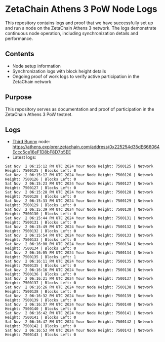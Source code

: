 # ZetaChain Athens 3 PoW Node Logs
This repository contains logs and proof that we have successfully set up and run a node on the ZetaChain Athens 3 network. The logs demonstrate continuous node operation, including synchronization details and performance.

## Contents
- Node setup information
- Synchronization logs with block height details
- Ongoing proof of work logs to verify active participation in the ZetaChain network

## Purpose
This repository serves as documentation and proof of participation in the ZetaChain Athens 3 PoW testnet.

## Logs

- [Third Bunny](https://thirdbunny.xyz/) node: https://athens.explorer.zetachain.com/address/0x225254d35dE666064Eccc5ce16eF1D8bF8D7b5EE
- Latest logs:
```
Sat Nov  2 06:15:12 PM UTC 2024 Your Node Height: 7500125 | Network Height: 7500125 | Blocks Left: 0
Sat Nov  2 06:15:17 PM UTC 2024 Your Node Height: 7500126 | Network Height: 7500126 | Blocks Left: 0
Sat Nov  2 06:15:23 PM UTC 2024 Your Node Height: 7500127 | Network Height: 7500127 | Blocks Left: 0
Sat Nov  2 06:15:28 PM UTC 2024 Your Node Height: 7500128 | Network Height: 7500128 | Blocks Left: 0
Sat Nov  2 06:15:33 PM UTC 2024 Your Node Height: 7500129 | Network Height: 7500129 | Blocks Left: 0
Sat Nov  2 06:15:39 PM UTC 2024 Your Node Height: 7500130 | Network Height: 7500130 | Blocks Left: 0
Sat Nov  2 06:15:44 PM UTC 2024 Your Node Height: 7500131 | Network Height: 7500131 | Blocks Left: 0
Sat Nov  2 06:15:49 PM UTC 2024 Your Node Height: 7500132 | Network Height: 7500132 | Blocks Left: 0
Sat Nov  2 06:15:54 PM UTC 2024 Your Node Height: 7500133 | Network Height: 7500133 | Blocks Left: 0
Sat Nov  2 06:16:00 PM UTC 2024 Your Node Height: 7500134 | Network Height: 7500134 | Blocks Left: 0
Sat Nov  2 06:16:05 PM UTC 2024 Your Node Height: 7500134 | Network Height: 7500135 | Blocks Left: 1
Sat Nov  2 06:16:11 PM UTC 2024 Your Node Height: 7500135 | Network Height: 7500135 | Blocks Left: 0
Sat Nov  2 06:16:16 PM UTC 2024 Your Node Height: 7500136 | Network Height: 7500136 | Blocks Left: 0
Sat Nov  2 06:16:21 PM UTC 2024 Your Node Height: 7500137 | Network Height: 7500137 | Blocks Left: 0
Sat Nov  2 06:16:26 PM UTC 2024 Your Node Height: 7500138 | Network Height: 7500138 | Blocks Left: 0
Sat Nov  2 06:16:32 PM UTC 2024 Your Node Height: 7500139 | Network Height: 7500139 | Blocks Left: 0
Sat Nov  2 06:16:37 PM UTC 2024 Your Node Height: 7500140 | Network Height: 7500140 | Blocks Left: 0
Sat Nov  2 06:16:42 PM UTC 2024 Your Node Height: 7500141 | Network Height: 7500141 | Blocks Left: 0
Sat Nov  2 06:16:47 PM UTC 2024 Your Node Height: 7500142 | Network Height: 7500142 | Blocks Left: 0
Sat Nov  2 06:16:53 PM UTC 2024 Your Node Height: 7500143 | Network Height: 7500143 | Blocks Left: 0
```
